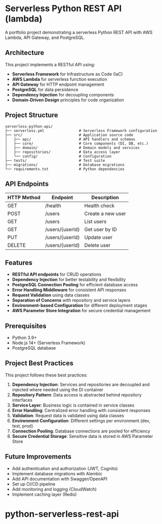 # Serverless Python REST API (lambda)

A portfolio project demonstrating a serverless Python REST API with AWS Lambda, API Gateway, and PostgreSQL.

## Architecture

This project implements a RESTful API using:

- **Serverless Framework** for Infrastructure as Code (IaC)
- **AWS Lambda** for serverless function execution
- **API Gateway** for HTTP endpoint management
- **PostgreSQL** for data persistence
- **Dependency Injection** for decoupling components
- **Domain-Driven Design** principles for code organization

## Project Structure

```
serverless-python-api/
├── serverless.yml                # Serverless Framework configuration
├── src/                          # Application source code
│   ├── api/                      # API handlers and schemas
│   ├── core/                     # Core components (DI, DB, etc.)
│   ├── domain/                   # Domain models and services
│   ├── repositories/             # Data access layer
│   └── config/                   # Configuration
├── tests/                        # Test suite
├── migrations/                   # Database migrations
└── requirements.txt              # Python dependencies
```

## API Endpoints

| HTTP Method | Endpoint         | Description            |
|-------------|------------------|------------------------|
| GET         | /health          | Health check           |
| POST        | /users           | Create a new user      |
| GET         | /users           | List users             |
| GET         | /users/{userId}  | Get user by ID         |
| PUT         | /users/{userId}  | Update user            |
| DELETE      | /users/{userId}  | Delete user            |

## Features

- **RESTful API endpoints** for CRUD operations
- **Dependency Injection** for better testability and flexibility
- **PostgreSQL Connection Pooling** for efficient database access
- **Error Handling Middleware** for consistent API responses
- **Request Validation** using data classes
- **Separation of Concerns** with repository and service layers
- **Environment-based Configuration** for different deployment stages
- **AWS Parameter Store Integration** for secure credential management

## Prerequisites

- Python 3.9+
- Node.js 14+ (Serverless Framework)
- PostgreSQL database

## Project Best Practices

This project follows these best practices:

1. **Dependency Injection**: Services and repositories are decoupled and injected where needed using the DI container
2. **Repository Pattern**: Data access is abstracted behind repository interfaces
3. **Service Layer**: Business logic is contained in service classes
4. **Error Handling**: Centralized error handling with consistent responses
5. **Validation**: Request data is validated using data classes
6. **Environment Configuration**: Different settings per environment (dev, test, prod)
7. **Connection Pooling**: Database connections are pooled for efficiency
8. **Secure Credential Storage**: Sensitive data is stored in AWS Parameter Store

## Future Improvements

- Add authentication and authorization (JWT, Cognito)
- Implement database migrations with Alembic
- Add API documentation with Swagger/OpenAPI
- Set up CI/CD pipeline
- Add monitoring and logging (CloudWatch)
- Implement caching layer (Redis)
# python-serverless-rest-api
